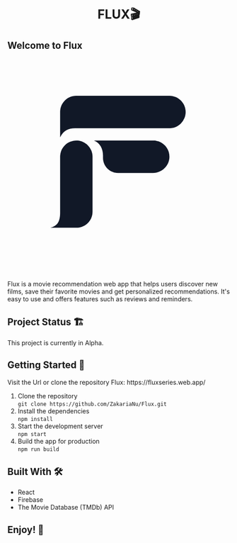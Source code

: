 <h1 style="text-align:center;">FLUX🎬</h1>

<h2>Welcome to Flux <svg xmlns="http://www.w3.org/2000/svg" width="500" height="500" preserveAspectRatio="xMidYMid meet" version="1.0" viewBox="0 0 375 375" zoomAndPan="magnify"><g clip-path="url(#0768606005)"><path d="M144.375 178.93v92.976a27.482 27.482 0 0 1-.523 5.316 27.53 27.53 0 0 1-1.55 5.11 28.408 28.408 0 0 1-1.146 2.414 26.56 26.56 0 0 1-1.375 2.293 27.017 27.017 0 0 1-3.39 4.129 26.993 26.993 0 0 1-4.133 3.387 26.76 26.76 0 0 1-2.293 1.375c-.79.422-1.594.8-2.418 1.144-.824.34-1.664.64-2.52.899-.855.261-1.718.476-2.593.652a27.05 27.05 0 0 1-2.649.39c-.887.09-1.777.133-2.672.133H72.781c12.2-3.082 16.61-10.476 16.61-25.695V178.93c0-.903.043-1.801.132-2.696a27.19 27.19 0 0 1 1.05-5.281c.263-.863.564-1.71.907-2.539a28.38 28.38 0 0 1 1.153-2.44 28.28 28.28 0 0 1 1.387-2.314 27.972 27.972 0 0 1 3.421-4.164 27.258 27.258 0 0 1 4.164-3.418 27.256 27.256 0 0 1 4.754-2.54 27.56 27.56 0 0 1 5.153-1.566 27.87 27.87 0 0 1 5.367-.527c.898 0 1.797.043 2.695.133a27.267 27.267 0 0 1 5.285 1.05c.865.263 1.712.563 2.544.907a27.798 27.798 0 0 1 6.922 4.15 27.38 27.38 0 0 1 1.996 1.811 27.38 27.38 0 0 1 5.961 8.914c.344.832.65 1.68.91 2.54.258.863.477 1.734.653 2.616.175.883.308 1.774.394 2.668.09.895.133 1.793.133 2.696ZM274.789 75.75H116.65a27.684 27.684 0 0 0-5.32.523 27.605 27.605 0 0 0-5.113 1.55c-.826.345-1.63.724-2.42 1.146a27.804 27.804 0 0 0-4.442 2.964 26.16 26.16 0 0 0-1.98 1.796 26.935 26.935 0 0 0-3.39 4.127 26.17 26.17 0 0 0-1.376 2.29c-.42.786-.804 1.59-1.144 2.415-.34.825-.64 1.664-.903 2.52a27.303 27.303 0 0 0-1.04 5.238 27.032 27.032 0 0 0-.131 2.668v43.13c5.636-11.583 14.093-15.403 25.273-15.403.309 0 .602 0 .883-.036h159.242c.902 0 1.8-.047 2.695-.133.895-.09 1.786-.223 2.668-.399a27.267 27.267 0 0 0 2.618-.656 26.512 26.512 0 0 0 2.539-.905c.832-.344 1.644-.73 2.44-1.153a28.28 28.28 0 0 0 2.313-1.386 27.258 27.258 0 0 0 4.165-3.418 27.38 27.38 0 0 0 5.96-8.91c.344-.833.649-1.68.91-2.54a27.905 27.905 0 0 0 1.05-5.282 26.936 26.936 0 0 0-.004-5.387 27.19 27.19 0 0 0-1.05-5.277 27.648 27.648 0 0 0-2.062-4.972 27.923 27.923 0 0 0-2.996-4.477 27.381 27.381 0 0 0-1.812-1.996 27.327 27.327 0 0 0-4.164-3.414c-.75-.5-1.52-.961-2.313-1.387a28.305 28.305 0 0 0-2.437-1.152 28.04 28.04 0 0 0-5.157-1.563 29.276 29.276 0 0 0-2.668-.394 28.171 28.171 0 0 0-2.695-.133Zm-27.488 75.695H146.723c10.156 3.703 15.414 14.082 15.414 25.262v4.363a25.048 25.048 0 0 0 .488 4.942 24.831 24.831 0 0 0 1.441 4.746c.317.77.672 1.515 1.063 2.246a25.35 25.35 0 0 0 2.758 4.13 25.06 25.06 0 0 0 1.672 1.84 24.823 24.823 0 0 0 3.84 3.147 24.95 24.95 0 0 0 4.378 2.343c.766.317 1.547.6 2.34.837a24.23 24.23 0 0 0 2.414.605 25.185 25.185 0 0 0 4.944.484h59.42c15.105 0 27.703-12.007 27.894-27.1a27.494 27.494 0 0 0-1.094-8.057 27.152 27.152 0 0 0-2.031-5.04 27.033 27.033 0 0 0-2.98-4.542 28.695 28.695 0 0 0-1.813-2.027 27.018 27.018 0 0 0-2.004-1.836 26.775 26.775 0 0 0-2.175-1.633 28.154 28.154 0 0 0-2.33-1.41c-.796-.43-1.617-.82-2.453-1.172a28.537 28.537 0 0 0-2.558-.922 28.086 28.086 0 0 0-2.64-.668 28.4 28.4 0 0 0-2.688-.402 27.539 27.539 0 0 0-2.72-.133Zm0 0" fill="#111827" fill-opacity="1" fill-rule="nonzero"/></g></svg></h2>
<p>Flux is a movie recommendation web app that helps users discover new films, save their favorite movies and get personalized recommendations. It's easy to use and offers features such as reviews and reminders.</p>

## Project Status 🏗️
This project is currently in Alpha. 

<h2>Getting Started 🚀</h2>
Visit the Url or clone the repository
Flux: https://fluxseries.web.app/
<ol>
    <li>Clone the repository<br>
    <code>git clone https://github.com/ZakariaNu/Flux.git</code></li>
    <li>Install the dependencies<br>
    <code>npm install</code></li>
    <li>Start the development server<br>
    <code>npm start</code></li>
    <li>Build the app for production<br>
    <code>npm run build</code></li>
</ol>

<h2>Built With 🛠</h2>
<ul>
    <li>React</li>
    <li>Firebase</li>
    <li>The Movie Database (TMDb) API</li>
</ul>

<h2>Enjoy! 🍿</h2>
